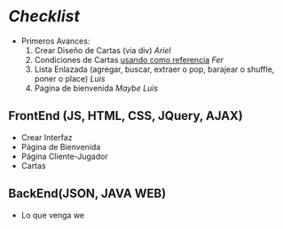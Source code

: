 ***Checklist***
===============
- Primeros Avances:
   1. Crear Diseño de Cartas (via div) *Ariel*
   2. Condiciones de Cartas [usando como referencia](https://www.unorules.com/) *Fer*
   3. Lista Enlazada (agregar, buscar, extraer o pop, barajear o shuffle, poner o place) *Luis*
   4. Pagina de bienvenida *Maybe Luis*

**FrontEnd (JS, HTML, CSS, JQuery, AJAX)**
------------------------------------------
- Crear Interfaz
- Página de Bienvenida
- Página Cliente-Jugador
- Cartas

**BackEnd(JSON, JAVA WEB)**
---------------------------
- Lo que venga we